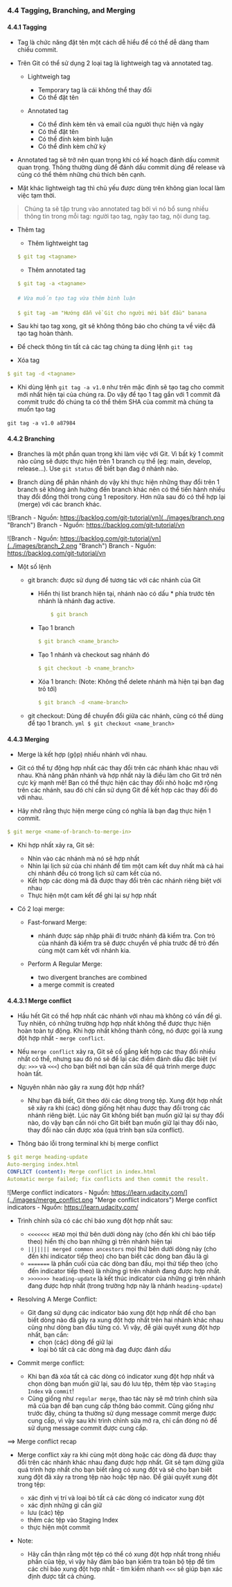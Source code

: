 ### 4.4 Tagging, Branching, and Merging

#### 4.4.1 Tagging
- Tag là chức năng đặt tên một cách dễ hiểu để có thể dễ dàng tham chiếu commit.

- Trên Git có thể sử dụng 2 loại tag là lightweigh tag và annotated tag. 
    - Lightweigh tag
        - Temporary tag là cái không thể thay đổi
        - Có thể đặt tên

    - Annotated tag
        - Có thể đính kèm tên và email của người thực hiện và ngày
        - Có thể đặt tên
        - Có thể đính kèm bình luận
        - Có thể đính kèm chữ ký

- Annotated tag sẽ trở nên quan trọng khi có kế hoạch đánh dấu commit quan trọng. Thông thường dùng để đánh dấu commit dùng để release và cũng có thể thêm những chú thích bên cạnh.

- Mặt khác lightweigh tag thì chủ yếu được dùng trên không gian local làm việc tạm thời.

> Chúng ta sẽ tập trung vào annotated tag bởi vì nó bổ sung nhiều thông tin trong mỗi tag: người tạo tag, ngày tạo tag, nội dung tag.

- Thêm tag
    - Thêm lightweight tag

    ```yml
    $ git tag <tagname>
    ```

    - Thêm annotated tag

    ```yml
    $ git tag -a <tagname>

    # Vừa muốn tạo tag vừa thêm bình luận

    $ git tag -am "Hướng dẫn về Git cho người mới bắt đầu" banana
    ```

- Sau khi tạo tag xong, git sẽ không thông báo cho chúng ta về việc đã tạo tag hoàn thành.
- Để check thông tin tất cả các tag chúng ta dùng lệnh `git tag`


- Xóa tag

```yml
$ git tag -d <tagname>
```

- Khi dùng lệnh `git tag -a v1.0` như trên mặc định sẽ tạo tag cho commit mới nhất hiện tại của chúng ra. Do vậy để tạo 1 tag gắn với 1 commit đã commit trước đó chúng ta có thể thêm SHA của commit mà chúng ta muốn tạo tag

`git tag -a v1.0 a87984`




#### 4.4.2 Branching
- Branches là một phần quan trọng khi làm việc với Git. Vì bất kỳ 1 commit nào cũng sẽ được thực hiện trên 1 branch cụ thể (eg: main, develop, release...). Use `git status` để biết bạn đag ở nhánh nào.

- Branch dùng để phân nhánh do vậy khi thực hiện những thay đổi trên 1 branch sẽ không ảnh hưởng đến branch khác nên có thể tiến hành nhiều thay đổi đồng thời trong cùng 1 repository. Hơn nữa sau đó có thể hợp lại (merge) với các branch khác.

![Branch - Nguồn: https://backlog.com/git-tutorial/vn](../images/branch.png "Branch")
Branch - Nguồn: https://backlog.com/git-tutorial/vn

![Branch - Nguồn: https://backlog.com/git-tutorial/vn](../images/branch_2.png "Branch")
Branch - Nguồn: https://backlog.com/git-tutorial/vn

- Một số lệnh
    - git branch: được sử dụng để tương tác với các nhánh của Git

        - Hiển thị list branch hiện tại, nhánh nào có dấu * phía trước tên nhánh là nhánh đag active.
            ```yml
                $ git branch
            ```

        - Tạo 1 branch
            ```yml
            $ git branch <name_branch>
            ```
        
        - Tạo 1 nhánh và checkout sag nhánh đó
            ```yml
            $ git checkout -b <name_branch>
            ```

        - Xóa 1 branch: (Note: Không thể delete nhánh mà hiện tại bạn đag trỏ tới)
            ```yml
            $ git branch -d <name-branch>
            ```

    - git checkout: Dùng để chuyển đổi giữa các nhánh, cũng có thể dùng để tạo 1 branch.
            ```yml
            $ git checkout <name_branch>
            ```
    

#### 4.4.3 Merging
- Merge là kết hợp (gộp) nhiều nhánh với nhau.

- Git có thể tự động hợp nhất các thay đổi trên các nhánh khác nhau với nhau. Khả năng phân nhánh và hợp nhất này là điều làm cho Git trở nên cực kỳ mạnh mẽ! Bạn có thể thực hiện các thay đổi nhỏ hoặc mở rộng trên các nhánh, sau đó chỉ cần sử dụng Git để kết hợp các thay đổi đó với nhau.

- Hãy nhớ rằng thực hiện merge cũng có nghĩa là bạn đag thực hiện 1 commit.

```yml
$ git merge <name-of-branch-to-merge-in>
```

- Khi hợp nhất xảy ra, Git sẽ: 
    - Nhìn vào các nhánh mà nó sẽ hợp nhất 
    - Nhìn lại lịch sử của chi nhánh để tìm một cam kết duy nhất mà cả hai chi nhánh đều có trong lịch sử cam kết của nó.
    - Kết hợp các dòng mã đã được thay đổi trên các nhánh riêng biệt với nhau 
    - Thực hiện một cam kết để ghi lại sự hợp nhất

- Có 2 loại merge:
    - Fast-forward Merge: 
        - nhánh được sáp nhập phải đi trước nhánh đã kiểm tra. Con trỏ của nhánh đã kiểm tra sẽ được chuyển về phía trước để trỏ đến cùng một cam kết với nhánh kia.

    - Perform A Regular Merge:
       - two divergent branches are combined
       - a merge commit is created

#### 4.4.3.1 Merge conflict
- Hầu hết Git có thể hợp nhất các nhánh với nhau mà không có vấn đề gì. Tuy nhiên, có những trường hợp hợp nhất không thể được thực hiện hoàn toàn tự động. Khi hợp nhất không thành công, nó được gọi là xung đột hợp nhất - `merge conflict`.

- Nếu `merge conflict` xảy ra, Git sẽ cố gắng kết hợp các thay đổi nhiều nhất có thể, nhưng sau đó nó sẽ để lại các điểm đánh dấu đặc biệt (ví dụ: `>>>` và `<<<`) cho bạn biết nơi bạn cần sửa để quá trình merge được hoàn tất.

- Nguyên nhân nào gây ra xung đột hợp nhất?
    - Như bạn đã biết, Git theo dõi các dòng trong tệp. Xung đột hợp nhất sẽ xảy ra khi (các) dòng giống hệt nhau được thay đổi trong các nhánh riêng biệt. Lúc này Git không biết bạn muốn giữ lại sự thay đổi nào, do vậy bạn cần nói cho Git biết bạn muốn giữ lại thay đổi nào, thay đổi nào cần được xóa (quá trình bạn sửa conflict).

- Thông báo lỗi trong terminal khi bị merge conflict

```yml
$ git merge heading-update 
Auto-merging index.html
CONFLICT (content): Merge conflict in index.html
Automatic merge failed; fix conflicts and then commit the result.
```

![Merge conflict indicators - Nguồn: https://learn.udacity.com/](../images/merge_conflict.png "Merge conflict indicators")
Merge conflict indicators - Nguồn: https://learn.udacity.com/

- Trình chỉnh sửa có các chỉ báo xung đột hợp nhất sau:
    - `<<<<<<< HEAD` mọi thứ bên dưới dòng này (cho đến khi chỉ báo tiếp theo) hiển thị cho bạn những gì trên nhánh hiện tại
    - `||||||| merged common ancestors` mọi thứ bên dưới dòng này (cho đến khi indicator tiếp theo) cho bạn biết các dòng ban đầu là gì
    - `=======` là phần cuối của các dòng ban đầu, mọi thứ tiếp theo (cho đến indicator tiếp theo) là những gì trên nhánh đang được hợp nhất.
    - `>>>>>>> heading-update` là kết thúc indicator của những gì trên nhánh đang được hợp nhất (trong trường hợp này là nhánh `heading-update`)

- Resolving A Merge Conflict:
    - Git đang sử dụng các indicator báo xung đột hợp nhất để cho bạn biết dòng nào đã gây ra xung đột hợp nhất trên hai nhánh khác nhau cũng như dòng ban đầu từng có. Vì vậy, để giải quyết xung đột hợp nhất, bạn cần:
        - chọn (các) dòng để giữ lại
        - loại bỏ tất cả các dòng mà đag được đánh dấu

- Commit merge conflict:
    - Khi bạn đã xóa tất cả các dòng có indicator xung đột hợp nhất và chọn dòng bạn muốn giữ lại, sau đó lưu tệp, thêm tệp vào `Staging Index` và `commit`!
    - Cũng giống như `regular merge`, thao tác này sẽ mở trình chỉnh sửa mã của bạn để bạn cung cấp thông báo commit. Cũng giống như trước đây, chúng ta thường sử dụng message commit merge được cung cấp, vì vậy sau khi trình chỉnh sửa mở ra, chỉ cần đóng nó để sử dụng message commit được cung cấp.

==> Merge conflict recap
- Merge conflict xảy ra khi cùng một dòng hoặc các dòng đã được thay đổi trên các nhánh khác nhau đang được hợp nhất. Git sẽ tạm dừng giữa quá trình hợp nhất cho bạn biết rằng có xung đột và sẽ cho bạn biết xung đột đã xảy ra trong tệp nào hoặc tệp nào. Để giải quyết xung đột trong tệp:
    - xác định vị trí và loại bỏ tất cả các dòng có indicator xung đột
    - xác định những gì cần giữ
    - lưu (các) tệp
    - thêm các tệp vào Staging Index
    - thực hiện một commit

- Note:
    - Hãy cẩn thận rằng một tệp có thể có xung đột hợp nhất trong nhiều phần của tệp, vì vậy hãy đảm bảo bạn kiểm tra toàn bộ tệp để tìm các chỉ báo xung đột hợp nhất - tìm kiếm nhanh `<<<` sẽ giúp bạn xác định được tất cả chúng.